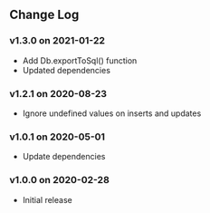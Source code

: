 ## Change Log

### v1.3.0 on 2021-01-22

- Add Db.exportToSql() function
- Updated dependencies

### v1.2.1 on 2020-08-23

- Ignore undefined values on inserts and updates

### v1.0.1 on 2020-05-01

- Update dependencies

### v1.0.0 on 2020-02-28

- Initial release
